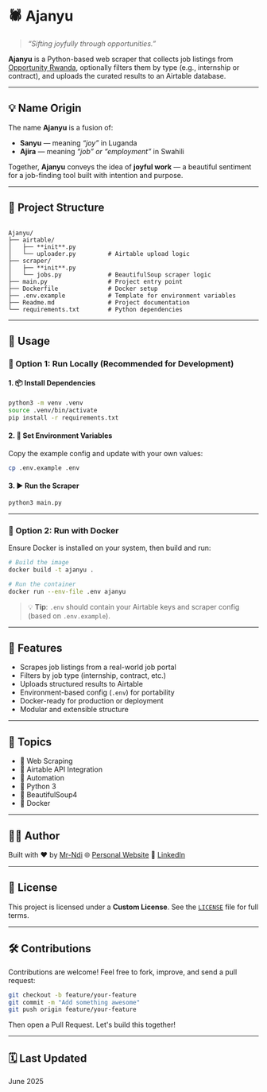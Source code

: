 # 🕷️ Ajanyu

> *“Sifting joyfully through opportunities.”*

**Ajanyu** is a Python-based web scraper that collects job listings from [Opportunity Rwanda](https://opportunity.ini.rw/), optionally filters them by type (e.g., internship or contract), and uploads the curated results to an Airtable database.

---

## 💡 Name Origin

The name **Ajanyu** is a fusion of:

- **Sanyu** — meaning *“joy”* in Luganda
- **Ajira** — meaning *“job” or “employment”* in Swahili

Together, **Ajanyu** conveys the idea of **joyful work** — a beautiful sentiment for a job-finding tool built with intention and purpose.

---

## 📁 Project Structure

```

Ajanyu/
├── airtable/
│   ├── **init**.py
│   └── uploader.py         # Airtable upload logic
├── scraper/
│   ├── **init**.py
│   └── jobs.py             # BeautifulSoup scraper logic
├── main.py                 # Project entry point
├── Dockerfile              # Docker setup
├── .env.example            # Template for environment variables
├── Readme.md               # Project documentation
└── requirements.txt        # Python dependencies

````

---

## 🚀 Usage

### 🔧 Option 1: Run Locally (Recommended for Development)

#### 1. 📦 Install Dependencies

```bash
python3 -m venv .venv
source .venv/bin/activate
pip install -r requirements.txt
````

#### 2. 🔐 Set Environment Variables

Copy the example config and update with your own values:

```bash
cp .env.example .env
```

#### 3. ▶️ Run the Scraper

```bash
python3 main.py
```

---

### 🐳 Option 2: Run with Docker

Ensure Docker is installed on your system, then build and run:

```bash
# Build the image
docker build -t ajanyu .

# Run the container
docker run --env-file .env ajanyu
```

> 💡 **Tip**: `.env` should contain your Airtable keys and scraper config (based on `.env.example`).

---

## 🧠 Features

* Scrapes job listings from a real-world job portal
* Filters by job type (internship, contract, etc.)
* Uploads structured results to Airtable
* Environment-based config (`.env`) for portability
* Docker-ready for production or deployment
* Modular and extensible structure

---

## 📌 Topics

* 🧹 Web Scraping
* 🔌 Airtable API Integration
* 🔁 Automation
* 🐍 Python 3
* 🍲 BeautifulSoup4
* 🐳 Docker

---

## 🙋‍♂️ Author

Built with ❤️ by [Mr-Ndi](https://github.com/Mr-Ndi)
🌐 [Personal Website](https://mr-ndi.github.io/me/)
🔗 [LinkedIn](https://www.linkedin.com/in/mr-ndi)

---

## 📄 License

This project is licensed under a **Custom License**. See the [`LICENSE`](LICENSE) file for full terms.

---

## 🛠️ Contributions

Contributions are welcome! Feel free to fork, improve, and send a pull request:

```bash
git checkout -b feature/your-feature
git commit -m "Add something awesome"
git push origin feature/your-feature
```

Then open a Pull Request. Let's build this together!

---

## 🗓️ Last Updated

June 2025